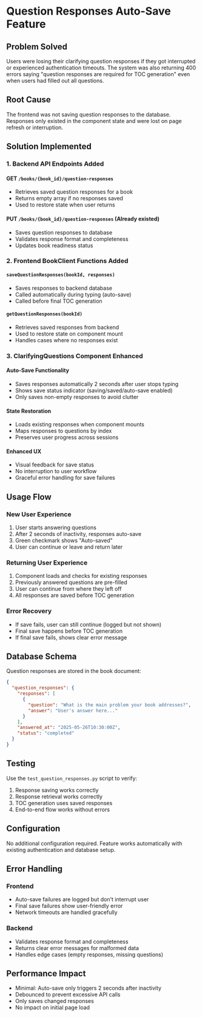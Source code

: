 # Question Responses Auto-Save Feature

## Problem Solved
Users were losing their clarifying question responses if they got interrupted or experienced authentication timeouts. The system was also returning 400 errors saying "question responses are required for TOC generation" even when users had filled out all questions.

## Root Cause
The frontend was not saving question responses to the database. Responses only existed in the component state and were lost on page refresh or interruption.

## Solution Implemented

### 1. Backend API Endpoints Added

#### GET `/books/{book_id}/question-responses`
- Retrieves saved question responses for a book
- Returns empty array if no responses saved
- Used to restore state when user returns

#### PUT `/books/{book_id}/question-responses` (Already existed)
- Saves question responses to database
- Validates response format and completeness
- Updates book readiness status

### 2. Frontend BookClient Functions Added

#### `saveQuestionResponses(bookId, responses)`
- Saves responses to backend database
- Called automatically during typing (auto-save)
- Called before final TOC generation

#### `getQuestionResponses(bookId)`
- Retrieves saved responses from backend
- Used to restore state on component mount
- Handles cases where no responses exist

### 3. ClarifyingQuestions Component Enhanced

#### Auto-Save Functionality
- Saves responses automatically 2 seconds after user stops typing
- Shows save status indicator (saving/saved/auto-save enabled)
- Only saves non-empty responses to avoid clutter

#### State Restoration
- Loads existing responses when component mounts
- Maps responses to questions by index
- Preserves user progress across sessions

#### Enhanced UX
- Visual feedback for save status
- No interruption to user workflow
- Graceful error handling for save failures

## Usage Flow

### New User Experience
1. User starts answering questions
2. After 2 seconds of inactivity, responses auto-save
3. Green checkmark shows "Auto-saved"
4. User can continue or leave and return later

### Returning User Experience
1. Component loads and checks for existing responses
2. Previously answered questions are pre-filled
3. User can continue from where they left off
4. All responses are saved before TOC generation

### Error Recovery
- If save fails, user can still continue (logged but not shown)
- Final save happens before TOC generation
- If final save fails, shows clear error message

## Database Schema

Question responses are stored in the book document:
```json
{
  "question_responses": {
    "responses": [
      {
        "question": "What is the main problem your book addresses?",
        "answer": "User's answer here..."
      }
    ],
    "answered_at": "2025-05-26T10:30:00Z",
    "status": "completed"
  }
}
```

## Testing

Use the `test_question_responses.py` script to verify:
1. Response saving works correctly
2. Response retrieval works correctly  
3. TOC generation uses saved responses
4. End-to-end flow works without errors

## Configuration

No additional configuration required. Feature works automatically with existing authentication and database setup.

## Error Handling

### Frontend
- Auto-save failures are logged but don't interrupt user
- Final save failures show user-friendly error
- Network timeouts are handled gracefully

### Backend
- Validates response format and completeness
- Returns clear error messages for malformed data
- Handles edge cases (empty responses, missing questions)

## Performance Impact

- Minimal: Auto-save only triggers 2 seconds after inactivity
- Debounced to prevent excessive API calls
- Only saves changed responses
- No impact on initial page load

